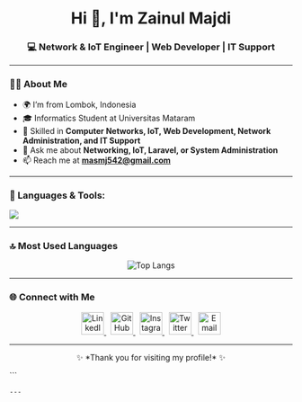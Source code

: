 <!-- Banner Nama -->
<h1 align="center">Hi 👋, I'm Zainul Majdi</h1>
<h3 align="center">💻 Network & IoT Engineer | Web Developer | IT Support</h3>

---

### 🧑‍💻 About Me
- 🌍 I’m from Lombok, Indonesia  
- 🎓 Informatics Student at Universitas Mataram  
- 🔧 Skilled in **Computer Networks, IoT, Web Development, Network Administration, and IT Support**  
- 💬 Ask me about **Networking, IoT, Laravel, or System Administration**  
- 📫 Reach me at **masmj542@gmail.com**  

---

### 🚀 Languages & Tools:
<p align="left">
<img src="https://skillicons.dev/icons?i=html,css,js,php,laravel,tailwind,python,java,mysql,linux,git,docker" />
</p>

---

### 🔝 Most Used Languages
<p align="center">
  <img src="https://github-readme-stats.vercel.app/api/top-langs/?username=M47d1&layout=compact&theme=tokyonight" alt="Top Langs" />
</p>

---

### 🌐 Connect with Me

<p align="center">
  <a href="https://www.linkedin.com/in/zainulmajdi" target="_blank">
    <img src="https://skillicons.dev/icons?i=linkedin" height="40" alt="LinkedIn" />
  </a>
  &nbsp;
  <a href="https://github.com/M47d1" target="_blank">
    <img src="https://skillicons.dev/icons?i=github" height="40" alt="GitHub" />
  </a>
  &nbsp;
  <a href="https://www.instagram.com/majdi_x7/" target="_blank">
    <img src="https://skillicons.dev/icons?i=instagram" height="40" alt="Instagram" />
  </a>
  &nbsp;
  <a href="https://twitter.com/zainulmajdi_" target="_blank">
    <img src="https://skillicons.dev/icons?i=twitter" height="40" alt="Twitter" />
  </a>
  &nbsp;
  <a href="mailto:masmj542@gmail.com" target="_blank">
    <img src="https://skillicons.dev/icons?i=gmail" height="40" alt="Email" />
  </a>
</p>

---

<p align="center">
  ✨ *Thank you for visiting my profile!* ✨
</p>
```

```html
---


